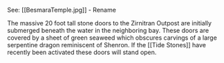 See: [[BesmaraTemple.jpg]] - Rename

The massive 20 foot tall stone doors to the Zirnitran Outpost are initially submerged beneath the water in the neighboring bay. These doors are covered by a sheet of green seaweed which obscures carvings of a large serpentine dragon reminiscent of Shenron. If the [[Tide Stones]] have recently been activated these doors will stand open.

